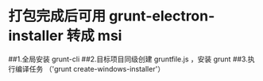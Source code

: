 # 打包完成后可用 grunt-electron-installer 转成 msi 
##1.全局安装 grunt-cli
##2.目标项目同级创建 gruntfile.js ，安装 grunt
##3.执行编译任务 （'grunt create-windows-installer'）